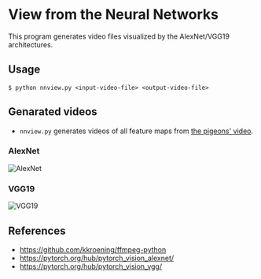 # View from the Neural Networks

This program generates video files visualized by the AlexNet/VGG19 architectures.

## Usage
```
$ python nnview.py <input-video-file> <output-video-file>
```

## Genarated videos
* `nnview.py` generates videos of all feature maps from [the pigeons' video](https://pixabay.com/videos/id-39264/).

### AlexNet
![AlexNet](images/nnview-pigeons-alexnet.gif)

### VGG19
![VGG19](images/nnview-pigeons-vgg19.gif)

## References
  * https://github.com/kkroening/ffmpeg-python
  * https://pytorch.org/hub/pytorch_vision_alexnet/
  * https://pytorch.org/hub/pytorch_vision_vgg/
